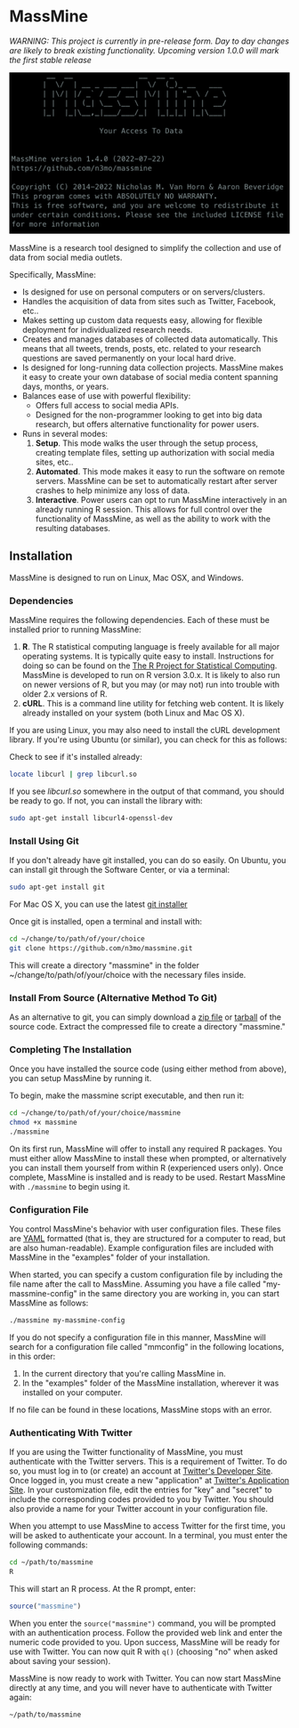# MassMine

*WARNING: This project is currently in pre-release form. Day to day changes are likely to break existing functionality. Upcoming version 1.0.0 will mark the first stable release*

![Splash Screen](https://github.com/n3mo/massmine/raw/master/img/splash.png)

MassMine is a research tool designed to simplify the collection and use of data from social media outlets.

Specifically, MassMine:

* Is designed for use on personal computers or on servers/clusters.
* Handles the acquisition of data from sites such as Twitter, Facebook, etc.. 
* Makes setting up custom data requests easy, allowing for flexible deployment for individualized research needs.
* Creates and manages databases of collected data automatically. This means that all tweets, trends, posts, etc. related to your research questions are saved permanently on your local hard drive. 
* Is designed for long-running data collection projects. MassMine makes it easy to create your own database of social media content spanning days, months, or years.
* Balances ease of use with powerful flexibility:
    * Offers full access to social media APIs. 
	* Designed for the non-programmer looking to get into big data research, but offers alternative functionality for power users.
* Runs in several modes:
	1. **Setup**. This mode walks the user through the setup process, creating template files, setting up authorization with social media sites, etc..
    2. **Automated**. This mode makes it easy to run the software on remote servers. MassMine can be set to automatically restart after server crashes to help minimize any loss of data.
    3. **Interactive**. Power users can opt to run MassMine interactively in an already running R session. This allows for full control over the functionality of MassMine, as well as the ability to work with the resulting databases.

## Installation

MassMine is designed to run on Linux, Mac OSX, and Windows.

### Dependencies

MassMine requires the following dependencies. Each of these must be installed prior to running MassMine:

1. **R**. The R statistical computing language is freely available for all major operating systems. It is typically quite easy to install. Instructions for doing so can be found on the [The R Project for Statistical Computing](http://www.r-project.org/). MassMine is developed to run on R version 3.0.x. It is likely to also run on newer versions of R, but you may (or may not) run into trouble with older 2.x versions of R.
2. **cURL**. This is a command line utility for fetching web content. It is likely already installed on your system (both Linux and Mac OS X).

If you are using Linux, you may also need to install the cURL development library. If you're using Ubuntu (or similar), you can check for this as follows:

Check to see if it's installed already:
```sh
locate libcurl | grep libcurl.so
```

If you see *libcurl.so* somewhere in the output of that command, you should be ready to go. If not, you can install the library with:

```sh
sudo apt-get install libcurl4-openssl-dev
```

### Install Using Git

If you don't already have git installed, you can do so easily. On Ubuntu, you can install git through the Software Center, or via a terminal:

```sh
sudo apt-get install git
```

For Mac OS X, you can use the latest [git installer](http://sourceforge.net/projects/git-osx-installer/)

Once git is installed, open a terminal and install with:

```sh
cd ~/change/to/path/of/your/choice
git clone https://github.com/n3mo/massmine.git
```

This will create a directory "massmine" in the folder ~/change/to/path/of/your/choice with the necessary files inside.

### Install From Source (Alternative Method To Git)

As an alternative to git, you can simply download a [zip file](https://github.com/n3mo/massmine/zipball/master) or [tarball](https://github.com/n3mo/massmine/tarball/master) of the source code. Extract the compressed file to create a directory "massmine."

### Completing The Installation

Once you have installed the source code (using either method from above), you can setup MassMine by running it.

To begin, make the massmine script executable, and then run it:

```sh
cd ~/change/to/path/of/your/choice/massmine
chmod +x massmine
./massmine
```

On its first run, MassMine will offer to install any required R packages. You must either allow MassMine to install these when prompted, or alternatively you can install them yourself from within R (experienced users only). Once complete, MassMine is installed and is ready to be used. Restart MassMine with `./massmine` to begin using it.

### Configuration File

You control MassMine's behavior with user configuration files. These files are [YAML](http://en.wikipedia.org/wiki/YAML) formatted (that is, they are structured for a computer to read, but are also human-readable). Example configuration files are included with MassMine in the "examples" folder of your installation.

When started, you can specify a custom configuration file by including the file name after the call to MassMine. Assuming you have a file called "my-massmine-config" in the same directory you are working in, you can start MassMine as follows:

```sh
./massmine my-massmine-config
```

If you do not specify a configuration file in this manner, MassMine will search for a configuration file called "mmconfig" in the following locations, in this order:

1. In the current directory that you're calling MassMine in.
2. In the "examples" folder of the MassMine installation, wherever it was installed on your computer.

If no file can be found in these locations, MassMine stops with an error.

### Authenticating With Twitter

If you are using the Twitter functionality of MassMine, you must authenticate with the Twitter servers. This is a requirement of Twitter. To do so, you must log in to (or create) an account at [Twitter's Developer Site](https://dev.twitter.com). Once logged in, you must create a new "application" at [Twitter's Application Site](https://apps.twitter.com/). In your customization file, edit the entries for "key" and "secret" to include the corresponding codes provided to you by Twitter. You should also provide a name for your Twitter account in your configuration file. 

When you attempt to use MassMine to access Twitter for the first time, you will be asked to authenticate your account. In a terminal, you must enter the following commands:

```sh
cd ~/path/to/massmine
R
```

This will start an R process. At the R prompt, enter:

```R
source("massmine")
```

When you enter the `source("massmine")` command, you will be prompted with an authentication process. Follow the provided web link and enter the numeric code provided to you. Upon success, MassMine will be ready for use with Twitter. You can now quit R with `q()` (choosing "no" when asked about saving your session).

MassMine is now ready to work with Twitter. You can now start MassMine directly at any time, and you will never have to authenticate with Twitter again:

```sh
~/path/to/massmine
```
